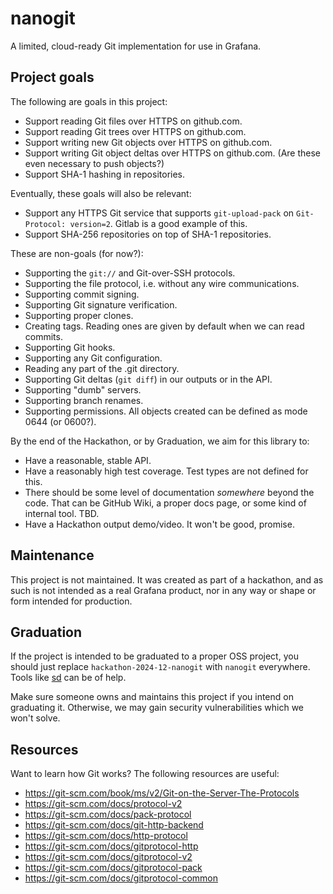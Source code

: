 # nanogit

A limited, cloud-ready Git implementation for use in Grafana.

## Project goals

The following are goals in this project:

* Support reading Git files over HTTPS on github.com.
* Support reading Git trees over HTTPS on github.com.
* Support writing new Git objects over HTTPS on github.com.
* Support writing Git object deltas over HTTPS on github.com. (Are these even necessary to push objects?)
* Support SHA-1 hashing in repositories.

Eventually, these goals will also be relevant:

* Support any HTTPS Git service that supports `git-upload-pack` on `Git-Protocol: version=2`. Gitlab is a good example of this.
* Support SHA-256 repositories on top of SHA-1 repositories.

These are non-goals (for now?):

* Supporting the `git://` and Git-over-SSH protocols.
* Supporting the file protocol, i.e. without any wire communications.
* Supporting commit signing.
* Supporting Git signature verification.
* Supporting proper clones.
* Creating tags. Reading ones are given by default when we can read commits.
* Supporting Git hooks.
* Supporting any Git configuration.
* Reading any part of the .git directory.
* Supporting Git deltas (`git diff`) in our outputs or in the API.
* Supporting "dumb" servers.
* Supporting branch renames.
* Supporting permissions. All objects created can be defined as mode 0644 (or 0600?).

By the end of the Hackathon, or by Graduation, we aim for this library to:

* Have a reasonable, stable API.
* Have a reasonably high test coverage. Test types are not defined for this.
* There should be some level of documentation _somewhere_ beyond the code. That can be GitHub Wiki, a proper docs page, or some kind of internal tool. TBD.
* Have a Hackathon output demo/video. It won't be good, promise.

## Maintenance

This project is not maintained. It was created as part of a hackathon, and as
such is not intended as a real Grafana product, nor in any way or shape or form
intended for production.

## Graduation

If the project is intended to be graduated to a proper OSS project, you should
just replace `hackathon-2024-12-nanogit` with `nanogit` everywhere. Tools like
[sd](https://github.com/chmln/sd) can be of help.

Make sure someone owns and maintains this project if you intend on graduating
it. Otherwise, we may gain security vulnerabilities which we won't solve.

## Resources

Want to learn how Git works? The following resources are useful:

* <https://git-scm.com/book/ms/v2/Git-on-the-Server-The-Protocols>
* <https://git-scm.com/docs/protocol-v2>
* <https://git-scm.com/docs/pack-protocol>
* <https://git-scm.com/docs/git-http-backend>
* <https://git-scm.com/docs/http-protocol>
* <https://git-scm.com/docs/gitprotocol-http>
* <https://git-scm.com/docs/gitprotocol-v2>
* <https://git-scm.com/docs/gitprotocol-pack>
* <https://git-scm.com/docs/gitprotocol-common>
